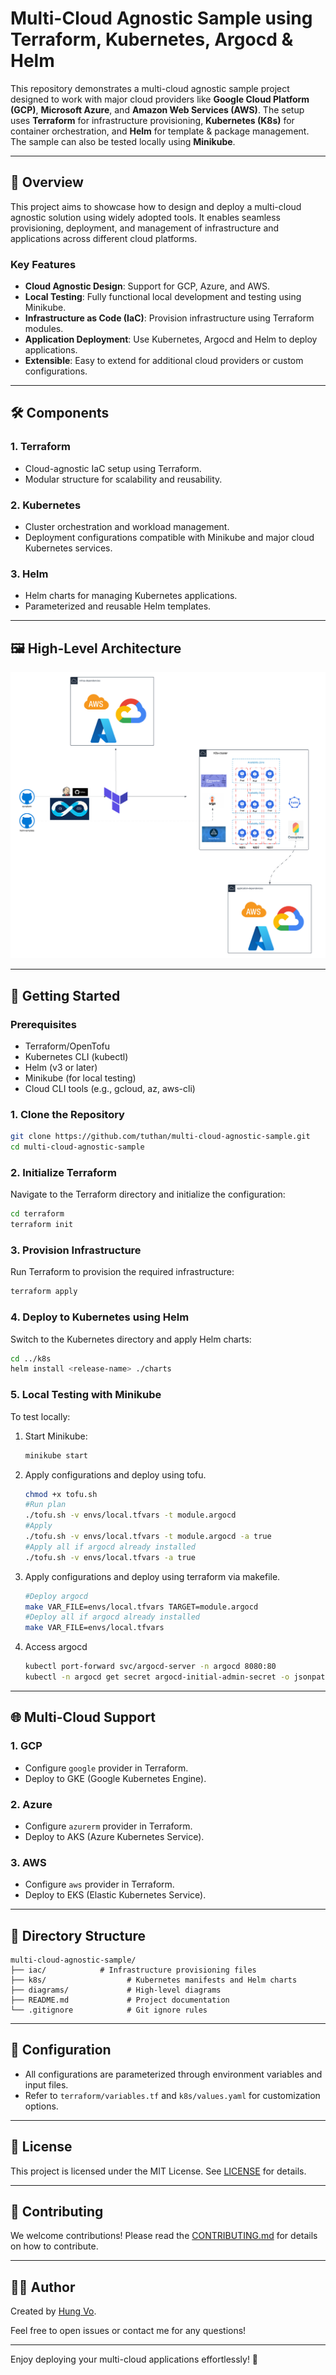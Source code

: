 # Multi-Cloud Agnostic Sample using Terraform, Kubernetes, Argocd & Helm  

This repository demonstrates a multi-cloud agnostic sample project designed to work with major cloud providers like **Google Cloud Platform (GCP)**, **Microsoft Azure**, and **Amazon Web Services (AWS)**. The setup uses **Terraform** for infrastructure provisioning, **Kubernetes (K8s)** for container orchestration, and **Helm** for template & package management. The sample can also be tested locally using **Minikube**.  

---

## 📜 **Overview**  

This project aims to showcase how to design and deploy a multi-cloud agnostic solution using widely adopted tools. It enables seamless provisioning, deployment, and management of infrastructure and applications across different cloud platforms.  

### **Key Features**  
- **Cloud Agnostic Design**: Support for GCP, Azure, and AWS.  
- **Local Testing**: Fully functional local development and testing using Minikube.  
- **Infrastructure as Code (IaC)**: Provision infrastructure using Terraform modules.  
- **Application Deployment**: Use Kubernetes, Argocd and Helm to deploy applications.  
- **Extensible**: Easy to extend for additional cloud providers or custom configurations.  

---

## 🛠️ **Components**  

### **1. Terraform**  
- Cloud-agnostic IaC setup using Terraform.  
- Modular structure for scalability and reusability.  

### **2. Kubernetes**  
- Cluster orchestration and workload management.  
- Deployment configurations compatible with Minikube and major cloud Kubernetes services.  

### **3. Helm**  
- Helm charts for managing Kubernetes applications.  
- Parameterized and reusable Helm templates.  

---

## 🖼️ **High-Level Architecture**  

![Alt text](diagrams/Cloud_Agnostic.png?raw=true "Diagram")

---

## 🚀 **Getting Started**  

### **Prerequisites**  
- Terraform/OpenTofu  
- Kubernetes CLI (kubectl)  
- Helm (v3 or later)  
- Minikube (for local testing)  
- Cloud CLI tools (e.g., gcloud, az, aws-cli)  

### **1. Clone the Repository**  
```bash
git clone https://github.com/tuthan/multi-cloud-agnostic-sample.git
cd multi-cloud-agnostic-sample
```

### **2. Initialize Terraform**  
Navigate to the Terraform directory and initialize the configuration:  
```bash
cd terraform
terraform init
```

### **3. Provision Infrastructure**  
Run Terraform to provision the required infrastructure:  
```bash
terraform apply
```

### **4. Deploy to Kubernetes using Helm**  
Switch to the Kubernetes directory and apply Helm charts:  
```bash
cd ../k8s
helm install <release-name> ./charts
```

### **5. Local Testing with Minikube**  
To test locally:  
1. Start Minikube:  
   ```bash
   minikube start
   ```
2. Apply configurations and deploy using tofu.
   ```bash
   chmod +x tofu.sh
   #Run plan
   ./tofu.sh -v envs/local.tfvars -t module.argocd
   #Apply
   ./tofu.sh -v envs/local.tfvars -t module.argocd -a true
   #Apply all if argocd already installed
   ./tofu.sh -v envs/local.tfvars -a true
   ```
3. Apply configurations and deploy using terraform via makefile.
   ```bash
   #Deploy argocd
   make VAR_FILE=envs/local.tfvars TARGET=module.argocd
   #Deploy all if argocd already installed
   make VAR_FILE=envs/local.tfvars
   ```
4. Access argocd
   ```bash
   kubectl port-forward svc/argocd-server -n argocd 8080:80
   kubectl -n argocd get secret argocd-initial-admin-secret -o jsonpath="{.data.password}" | base64 -d; echo
   ```
---

## 🌐 **Multi-Cloud Support**  

### **1. GCP**  
- Configure `google` provider in Terraform.  
- Deploy to GKE (Google Kubernetes Engine).  

### **2. Azure**  
- Configure `azurerm` provider in Terraform.  
- Deploy to AKS (Azure Kubernetes Service).  

### **3. AWS**  
- Configure `aws` provider in Terraform.  
- Deploy to EKS (Elastic Kubernetes Service).  

---

## 📁 **Directory Structure**  

```plaintext
multi-cloud-agnostic-sample/
├── iac/            # Infrastructure provisioning files
├── k8s/                  # Kubernetes manifests and Helm charts
├── diagrams/             # High-level diagrams
├── README.md             # Project documentation
└── .gitignore            # Git ignore rules
```

---

## 🔧 **Configuration**  

- All configurations are parameterized through environment variables and input files.  
- Refer to `terraform/variables.tf` and `k8s/values.yaml` for customization options.  

---

## 📄 **License**  
This project is licensed under the MIT License. See [LICENSE](LICENSE) for details.  

---

## 🤝 **Contributing**  
We welcome contributions! Please read the [CONTRIBUTING.md](CONTRIBUTING.md) for details on how to contribute.  

---

## 🧑‍💻 **Author**  
Created by [Hung Vo](https://github.com/tuthan/).  

Feel free to open issues or contact me for any questions!  

--- 

Enjoy deploying your multi-cloud applications effortlessly! 🎉